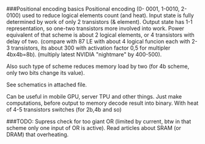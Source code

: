 ###Positional encoding basics
Positional encoding (0- 0001, 1-0010, 2-0100) used to reduce logical elements count (and heat). Input state is fully determined by work of only 2 transistors (& element). Output state has 1-1 representation, so one-two transistors more involved into work. Power equivalent of that scheme is about 2 logical elements, or 4 transistors with delay of two. (compare with 87 LE with about 4 logical funcion each with 2-3 transistors, its about 300 with activation factor 0,5 for multipler 4bx4b=8b). (multiply latest NVIDIA "nightmare" by 400-500).

Also such type of scheme reduces memory load by two (for 4b scheme, only two bits change its value).

See schematics in attached file.

Can be useful in mobile GPU, server TPU and other things. Just make computations, before output to memory decode result into binary. With heat of 4-5 transistors switches (for 2b,4b and so)

###TODO:
Supress check for too giant OR (limited by current, btw in that scheme only one input of OR is active). Read articles about SRAM (or DRAM) that overheating.
